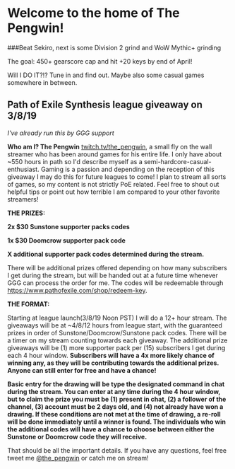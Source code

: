 # Welcome to the home of The Pengwin!

###Beat Sekiro, next is some Division 2 grind and WoW Mythic+ grinding

The goal: 450+ gearscore cap and hit +20 keys by end of April!

Will I DO IT?!? Tune in and find out.  Maybe also some casual games somewhere in between.


## Path of Exile Synthesis league giveaway on 3/8/19

*I've already run this by GGG support*

**Who am I? The Pengwin** [twitch.tv/the_pengwin](www.twitch.tv/the_pengwin), a small fly on the wall streamer who has been around games for his entire life. I only have about ~550 hours in path so I'd describe myself as a semi-hardcore-casual-enthusiast. Gaming is a passion and depending on the reception of this giveaway I may do this for future leagues to come! I plan to stream all sorts of games, so my content is not strictly PoE related. Feel free to shout out helpful tips or point out how terrible I am compared to your other favorite streamers!


**THE PRIZES:**

**2x $30 Sunstone supporter packs codes**

**1x $30 Doomcrow supporter pack code**

**X additional supporter pack codes determined during the stream.**

There will be additional prizes offered depending on how many subscribers I get during the stream, but will be handed out at a future time whenever GGG can process the order for me. The codes will be redeemable through https://www.pathofexile.com/shop/redeem-key.



**THE FORMAT:**

Starting at league launch(3/8/19 Noon PST) I will do a 12+ hour stream. The giveaways will be at ~4/8/12 hours from league start, with the guaranteed prizes in order of Sunstone/Doomcrow/Sunstone pack codes. There will be a timer on my stream counting towards each giveaway. The additional prize giveaways will be (1) more supporter pack per (15) subscribers I get during each 4 hour window. **Subscribers will have a 4x more likely chance of winning any, as they will be contributing towards the additional prizes. Anyone can still enter for free and have a chance!**

**Basic entry for the drawing will be type the designated command in chat during the stream. You can enter at any time during the 4 hour window, but to claim the prize you must be (1) present in chat, (2) a follower of the channel, (3) account must be 2 days old, and (4) not already have won a drawing. If these conditions are not met at the time of drawing, a re-roll will be done immediately until a winner is found. The individuals who win the additional codes will have a chance to choose between either the Sunstone or Doomcrow code they will receive.**


That should be all the important details. If you have any questions, feel free tweet me [@the_pengwin](https://twitter.com/the_pengwin) or catch me on stream!


